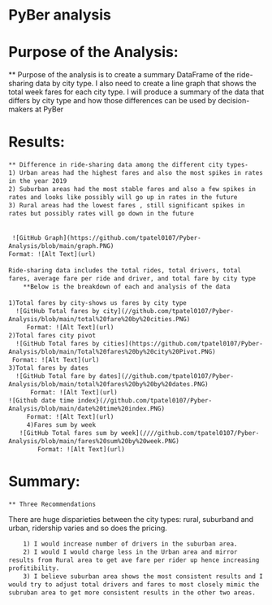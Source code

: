 # **PyBer analysis**

# Purpose of the Analysis: 
   ** Purpose of the analysis is to create a summary DataFrame of the ride-sharing data by city type. I also need to create a line graph that shows the total week fares for each city type. I will produce a summary of the data that differs by city type and how those differences can be used by decision-makers at PyBer

# Results:
    ** Difference in ride-sharing data among the different city types-
	1) Urban areas had the highest fares and also the most spikes in rates in the year 2019
	2) Suburban areas had the most stable fares and also a few spikes in rates and looks like possibly will go up in rates in the future
	3) Rural areas had the lowest fares , still significant spikes in rates but possibly rates will go down in the future


     ![GitHub Graph](https://github.com/tpatel0107/Pyber-Analysis/blob/main/graph.PNG)
	Format: ![Alt Text](url)

	Ride-sharing data includes the total rides, total drivers, total fares, average fare per ride and driver, and total fare by city type
		**Below is the breakdown of each and analysis of the data

	1)Total fares by city-shows us fares by city type
      ![GitHub Total fares by city](//github.com/tpatel0107/Pyber-Analysis/blob/main/total%20fare%20by%20cities.PNG)
     	 Format: ![Alt Text](url)
	2)Total fares city pivot
      ![GitHub Total fares by cities](https://github.com/tpatel0107/Pyber-Analysis/blob/main/Total%20fares%20by%20city%20Pivot.PNG)
	 Format: ![Alt Text](url)
	3)Total fares by dates
      ![GitHub Total fare by dates](//github.com/tpatel0107/Pyber-Analysis/blob/main/total%20fares%20by%20by%20dates.PNG) 
          Format: ![Alt Text](url)
	![Github date time index}(//github.com/tpatel0107/Pyber-Analysis/blob/main/date%20time%20index.PNG)
         Format: ![Alt Text](url)
         4)Fares sum by week
       ![GitHub Total fares sum by week](////github.com/tpatel0107/Pyber-Analysis/blob/main/fares%20sum%20by%20week.PNG)
            Format: ![Alt Text](url)
         

# Summary:
    ** Three Recommendations

There are huge disparieties between the city types: rural, suburband and urban, ridership varies and so does the pricing. 
	    
        1) I would increase number of drivers in the suburban area.
        2) I would I would charge less in the Urban area and mirror results from Rural area to get ave fare per rider up hence increasing profitibility.
        3) I believe suburban area shows the most consistent results and I would try to adjust total drivers and fares to most closely mimic the subruban area to get more consistent results in the other two areas.
